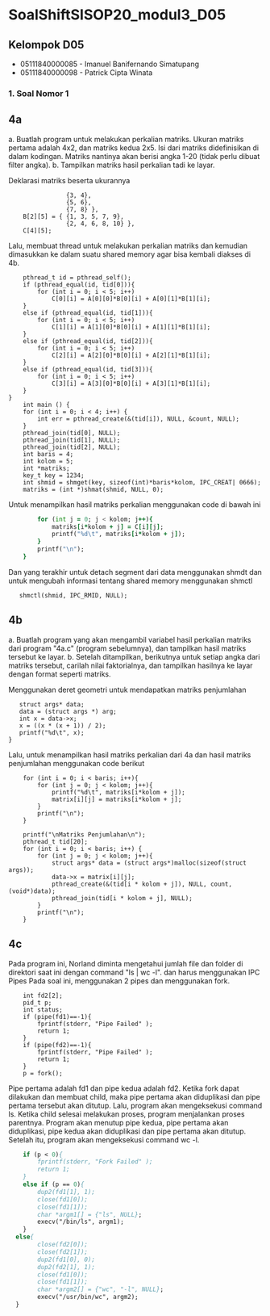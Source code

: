 # SoalShiftSISOP20_modul3_D05
## Kelompok D05
* 05111840000085 - Imanuel Banifernando Simatupang 
* 05111840000098 - Patrick Cipta Winata
### 1. Soal Nomor 1 
## 4a
a. Buatlah program untuk melakukan perkalian matriks. Ukuran matriks pertama adalah 4x2, dan matriks kedua 2x5. Isi dari matriks didefinisikan di dalam kodingan. Matriks nantinya akan berisi angka 1-20 (tidak perlu dibuat filter angka). 
b. Tampilkan matriks hasil perkalian tadi ke layar. 

Deklarasi matriks beserta ukurannya
```int A[4][2] = { {1, 2},
                {3, 4},
                {5, 6},
                {7, 8} },
    B[2][5] = { {1, 3, 5, 7, 9},
                {2, 4, 6, 8, 10} },
    C[4][5];
```
Lalu, membuat thread untuk melakukan perkalian matriks dan kemudian dimasukkan ke dalam suatu shared memory agar bisa kembali diakses di 4b.
```void* count(void *arg) {
    pthread_t id = pthread_self();
    if (pthread_equal(id, tid[0])){     
        for (int i = 0; i < 5; i++) 
            C[0][i] = A[0][0]*B[0][i] + A[0][1]*B[1][i];
    }
    else if (pthread_equal(id, tid[1])){
        for (int i = 0; i < 5; i++)
            C[1][i] = A[1][0]*B[0][i] + A[1][1]*B[1][i];
    }
    else if (pthread_equal(id, tid[2])){
        for (int i = 0; i < 5; i++)
            C[2][i] = A[2][0]*B[0][i] + A[2][1]*B[1][i];
    }
    else if (pthread_equal(id, tid[3])){ 
        for (int i = 0; i < 5; i++)
            C[3][i] = A[3][0]*B[0][i] + A[3][1]*B[1][i];
    }
}
    int main () {
    for (int i = 0; i < 4; i++) {
        int err = pthread_create(&(tid[i]), NULL, &count, NULL);
    }
    pthread_join(tid[0], NULL);
    pthread_join(tid[1], NULL);
    pthread_join(tid[2], NULL);
    int baris = 4;
    int kolom = 5;
    int *matriks;
    key_t key = 1234;
    int shmid = shmget(key, sizeof(int)*baris*kolom, IPC_CREAT| 0666);
    matriks = (int *)shmat(shmid, NULL, 0);
```
Untuk menampilkan hasil matriks perkalian menggunakan code di bawah ini
``` for (int i = 0; i < baris; i++){
        for (int j = 0; j < kolom; j++){
            matriks[i*kolom + j] = C[i][j];
            printf("%d\t", matriks[i*kolom + j]);
        }
        printf("\n");   
    }
```
Dan yang terakhir untuk detach segment dari data menggunakan shmdt dan untuk mengubah informasi tentang shared memory menggunakan shmctl
```shmdt(matriks);
   shmctl(shmid, IPC_RMID, NULL);
```
## 4b
a. Buatlah program yang akan mengambil variabel hasil perkalian matriks dari program "4a.c" (program sebelumnya), dan tampilkan hasil matriks tersebut ke layar. 
b. Setelah ditampilkan, berikutnya untuk setiap angka dari matriks tersebut, carilah nilai faktorialnya, dan tampilkan hasilnya ke layar dengan format seperti matriks. 

Menggunakan deret geometri untuk mendapatkan matriks penjumlahan
 ```void* count(void *arg) {
    struct args* data;
    data = (struct args *) arg;
    int x = data->x;
    x = ((x * (x + 1)) / 2);
    printf("%d\t", x);
}
```
Lalu, untuk menampilkan hasil matriks perkalian dari 4a dan hasil matriks penjumlahan menggunakan code berikut
``` printf("Matriks Perkalian\n");
    for (int i = 0; i < baris; i++){
        for (int j = 0; j < kolom; j++){
            printf("%d\t", matriks[i*kolom + j]);
            matrix[i][j] = matriks[i*kolom + j];
        }
        printf("\n");
    }

    printf("\nMatriks Penjumlahan\n");
    pthread_t tid[20];
    for (int i = 0; i < baris; i++) {
        for (int j = 0; j < kolom; j++){
            struct args* data = (struct args*)malloc(sizeof(struct args));
            data->x = matrix[i][j];
            pthread_create(&(tid[i * kolom + j]), NULL, count, (void*)data);
            pthread_join(tid[i * kolom + j], NULL);
        }
        printf("\n");
    }
```
## 4c
Pada program ini, Norland diminta mengetahui jumlah file dan folder di direktori saat ini dengan command "ls | wc -l". dan harus menggunakan IPC Pipes
Pada soal ini, menggunakan 2 pipes dan menggunakan fork.
```  int fd1[2];  
	int fd2[2]; 
	pid_t p; 
    int status;
	if (pipe(fd1)==-1){ 
		fprintf(stderr, "Pipe Failed" ); 
		return 1; 
	} 
	if (pipe(fd2)==-1){ 
		fprintf(stderr, "Pipe Failed" ); 
		return 1; 
	} 
	p = fork();
```
Pipe pertama adalah fd1 dan pipe kedua adalah fd2. Ketika fork dapat dilakukan dan membuat child, maka pipe pertama akan diduplikasi dan pipe pertama tersebut akan ditutup. Lalu, program akan mengeksekusi command ls. 
Ketika child selesai melakukan proses, program menjalankan proses parentnya. Program akan menutup pipe kedua, pipe pertama akan diduplikasi, pipe kedua akan diduplikasi dan pipe pertama akan ditutup. Setelah itu, program akan mengeksekusi command wc -l.
```p = fork(); 
	if (p < 0){ 
		fprintf(stderr, "Fork Failed" ); 
		return 1; 
	}  
	else if (p == 0){ 
        dup2(fd1[1], 1);
        close(fd1[0]);
        close(fd1[1]);
        char *argm1[] = {"ls", NULL};
        execv("/bin/ls", argm1);
	} 
  else{
        close(fd2[0]);
        close(fd2[1]);
        dup2(fd1[0], 0);
        dup2(fd2[1], 1);
        close(fd1[0]);
        close(fd1[1]);
        char *argm2[] = {"wc", "-l", NULL};
        execv("/usr/bin/wc", argm2);
  }
```
   




